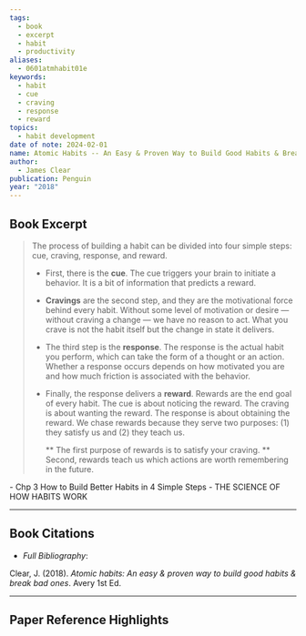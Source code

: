 ```yaml
---
tags:
  - book
  - excerpt
  - habit
  - productivity
aliases:
  - 0601atmhabit01e
keywords:
  - habit
  - cue
  - craving
  - response
  - reward
topics:
  - habit development
date of note: 2024-02-01
name: Atomic Habits -- An Easy & Proven Way to Build Good Habits & Break Bad Ones
author:
  - James Clear
publication: Penguin
year: "2018"
---
```


## Book Excerpt


>The process of building a habit can be divided into four simple steps: cue, craving, response, and reward.
>
> * First, there is the __cue__. The cue triggers your brain to initiate a behavior. It is a bit of information that predicts a reward. 
>   
> * __Cravings__ are the second step, and they are the motivational force behind every habit. Without some level of motivation or desire — without craving a change — we have no reason to act. What you crave is not the habit itself but the change in state it delivers. 
>   
> * The third step is the __response__. The response is the actual habit you perform, which can take the form of a thought or an action. Whether a response occurs depends on how motivated you are and how much friction is associated with the behavior. 
>   
>  * Finally, the response delivers a **reward**. Rewards are the end goal of every habit. The cue is about noticing the reward. The craving is about wanting the reward. The response is about obtaining the reward. We chase rewards because they serve two purposes: (1) they satisfy us and (2) they teach us.
>    
>    ** The first purpose of rewards is to satisfy your craving. 
>    ** Second, rewards teach us which actions are worth remembering in the future. 

\- Chp 3 How to Build Better Habits in 4 Simple Steps 
\-  THE SCIENCE OF HOW HABITS WORK

----------
## Book Citations

- *Full Bibliography*:

Clear, J. (2018). _Atomic habits: An easy & proven way to build good habits & break bad ones_. Avery 1st Ed.


-----------
##  Paper Reference Highlights
